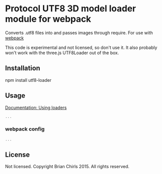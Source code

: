 # Protocol UTF8 3D model loader module for webpack

Converts .utf8 files into and passes images through require. For use with [webpack](http://webpack.github.io/docs/)

This code is experimental and not licensed, so don't use it. It also probably won't work with the three.js UTF8Loader out of the box.

## Installation

npm install utf8-loader

## Usage

[Documentation: Using loaders](http://webpack.github.io/docs/using-loaders.html)

``` javascript
...
```

### webpack config

``` javascript
...
```

## License
Not licensed. Copyright Brian Chirls 2015. All rights reserved.
